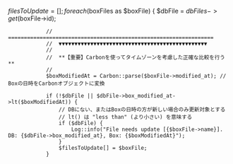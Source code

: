  $filesToUpdate = [];
            foreach ($boxFiles as $boxFile) {
                $dbFile = $dbFiles->get($boxFile->id);

                // =================================================================
                //  ▼▼▼▼▼▼▼▼▼▼▼▼▼▼▼▼▼▼▼▼▼▼▼▼▼▼▼▼▼▼▼▼▼▼▼▼▼▼▼▼▼▼▼▼▼▼▼
                //
                //  **【重要】Carbonを使ってタイムゾーンを考慮した正確な比較を行う**
                //
                $boxModifiedAt = Carbon::parse($boxFile->modified_at); // Boxの日時をCarbonオブジェクトに変換

                if (!$dbFile || $dbFile->box_modified_at->lt($boxModifiedAt)) {
                    // DBにない、またはBoxの日時の方が新しい場合のみ更新対象とする
                    // lt() は "less than" (より小さい) を意味する
                    if ($dbFile) {
                        Log::info("File needs update [{$boxFile->name}]. DB: {$dbFile->box_modified_at}, Box: {$boxModifiedAt}");
                    }
                    $filesToUpdate[] = $boxFile;
                }

